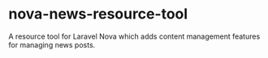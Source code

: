 # nova-news-resource-tool
A resource tool for Laravel Nova which adds content management features for managing news posts.
